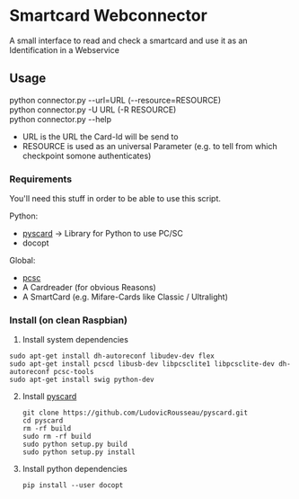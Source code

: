 # Smartcard Webconnector

A small interface to read and check a smartcard and use it as an Identification
in a Webservice

## Usage
python connector.py --url=URL (--resource=RESOURCE)  
python connector.py -U URL (-R RESOURCE)  
python connector.py --help  

* URL is the URL the Card-Id will be send to
* RESOURCE is used as an universal Parameter (e.g. to tell from which checkpoint
somone authenticates)

### Requirements
You'll need this stuff in order to be able to use this script.

Python:  
* [pyscard](http://pyscard.sourceforge.net/) -> Library for Python to use PC/SC
* docopt

Global:  
* [pcsc](http://en.wikipedia.org/wiki/PC/SC)
* A Cardreader (for obvious Reasons)
* A SmartCard (e.g. Mifare-Cards like Classic / Ultralight)

### Install (on clean Raspbian)

1. Install system dependencies
  ```
  sudo apt-get install dh-autoreconf libudev-dev flex
  sudo apt-get install pcscd libusb-dev libpcsclite1 libpcsclite-dev dh-autoreconf pcsc-tools
  sudo apt-get install swig python-dev
  ```

2. Install [pyscard](http://pyscard.sourceforge.net/)
   ```
   git clone https://github.com/LudovicRousseau/pyscard.git
   cd pyscard
   rm -rf build
   sudo rm -rf build
   sudo python setup.py build
   sudo python setup.py install
   ```

3. Install python dependencies
   ```
   pip install --user docopt
   ```
